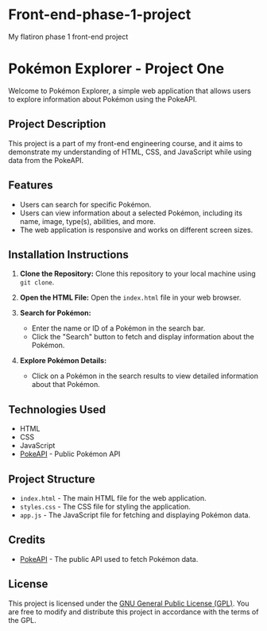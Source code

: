 # Front-end-phase-1-project
My flatiron phase 1 front-end project
# Pokémon Explorer - Project One

Welcome to Pokémon Explorer, a simple web application that allows users to explore information about Pokémon using the PokeAPI.

## Project Description

This project is a part of my front-end engineering course, and it aims to demonstrate my understanding of HTML, CSS, and JavaScript while using data from the PokeAPI.

## Features

- Users can search for specific Pokémon.
- Users can view information about a selected Pokémon, including its name, image, type(s), abilities, and more.
- The web application is responsive and works on different screen sizes.

## Installation Instructions

1. **Clone the Repository:** Clone this repository to your local machine using `git clone`.

2. **Open the HTML File:** Open the `index.html` file in your web browser.

3. **Search for Pokémon:**
   - Enter the name or ID of a Pokémon in the search bar.
   - Click the "Search" button to fetch and display information about the Pokémon.

4. **Explore Pokémon Details:**
   - Click on a Pokémon in the search results to view detailed information about that Pokémon.

## Technologies Used

- HTML
- CSS
- JavaScript
- [PokeAPI](https://pokeapi.co/) - Public Pokémon API

## Project Structure

- `index.html` - The main HTML file for the web application.
- `styles.css` - The CSS file for styling the application.
- `app.js` - The JavaScript file for fetching and displaying Pokémon data.

## Credits

- [PokeAPI](https://pokeapi.co/) - The public API used to fetch Pokémon data.

## License

This project is licensed under the [GNU General Public License (GPL)](LICENSE). You are free to modify and distribute this project in accordance with the terms of the GPL.


